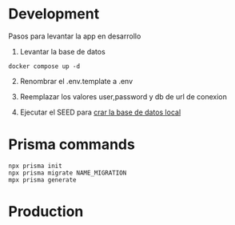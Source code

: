 # Development
Pasos para levantar la app en desarrollo

1. Levantar la base de datos

```
docker compose up -d 
```

2. Renombrar el .env.template a .env

3. Reemplazar los valores user,password y db de url de conexion

4. Ejecutar el SEED para [crar la base de datos local](localhost:3000/api/seed)

# Prisma commands

```
npx prisma init
npx prisma migrate NAME_MIGRATION
mpx prisma generate
```


# Production